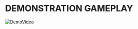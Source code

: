 # DEMONSTRATION GAMEPLAY
[![DemoVideo](https://i.postimg.cc/hvXkyYbB/coin.jpg)](https://youtu.be/xDmEBLipWu0)
